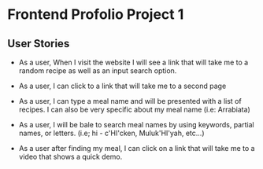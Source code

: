 # Frontend Profolio Project 1

## User Stories

- As a user, When I visit the website I will see a link that will take me to a random recipe as well as an input search option.

* As a user, I can click to a link that will take me to a second page

- As a user, I can type a meal name and will be presented with a list of recipes. I can also be very specific about my meal name (i.e: Arrabiata)

* As a user, I will be bale to search meal names by using keywords, partial names, or letters. (i.e; hi - c'HI'cken, Muluk'HI'yah, etc...)

* As a user after finding my meal, I can click on a link that will take me to a video that shows a quick demo.
 